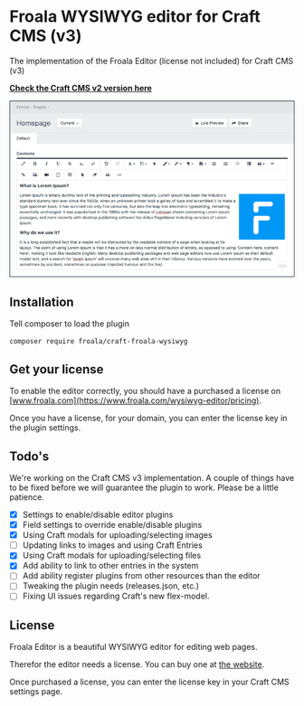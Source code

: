 # Froala WYSIWYG editor for Craft CMS (v3)

The implementation of the Froala Editor (license not included) for Craft CMS (v3)

__[Check the Craft CMS v2 version here](https://github.com/froala/Craft-Froala-WYSIWYG/)__

![Entry Field Example](screenshots/editor-on-entry.png "Entry Field Example")

## Installation

Tell composer to load the plugin

```terminal
composer require froala/craft-froala-wysiwyg
```

## Get your license

To enable the editor correctly, you should have a purchased a license on [www.froala.com](https://www.froala.com/wysiwyg-editor/pricing).

Once you have a license, for your domain, you can enter the license key in the plugin settings.

## Todo's

We're working on the Craft CMS v3 implementation. A couple of things have to be fixed before we will guarantee the plugin to work. Please be a little patience.

- [x] Settings to enable/disable editor plugins
- [x] Field settings to override enable/disable plugins
- [x] Using Craft modals for uploading/selecting images
- [ ] Updating links to images and using Craft Entries
- [x] Using Craft modals for uploading/selecting files
- [x] Add ability to link to other entries in the system
- [ ] Add ability register plugins from other resources than the editor
- [ ] Tweaking the plugin needs (releases.json, etc.)
- [ ] Fixing UI issues regarding Craft's new flex-model.

## License

Froala Editor is a beautiful WYSIWYG editor for editing web pages.

Therefor the editor needs a license. You can buy one at [the website](https://www.froala.com/wysiwyg-editor/pricing).

Once purchased a license, you can enter the license key in your Craft CMS settings page.